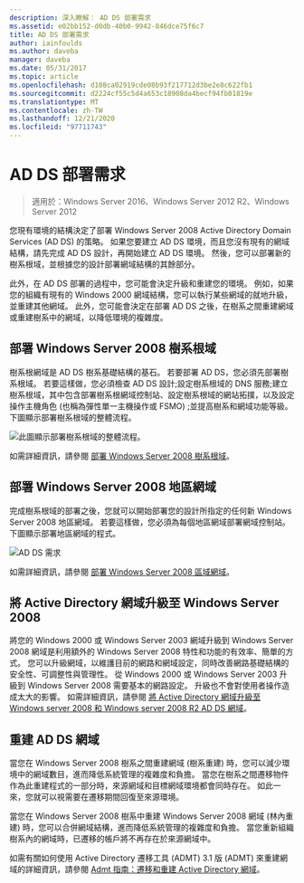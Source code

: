 ```yaml
---
description: 深入瞭解： AD DS 部署需求
ms.assetid: e02bb152-d0db-40b0-9942-846dce75f6c7
title: AD DS 部署需求
author: iainfoulds
ms.author: daveba
manager: daveba
ms.date: 05/31/2017
ms.topic: article
ms.openlocfilehash: d108ca02919cde08b93f217712d3be2e8c622fb1
ms.sourcegitcommit: d2224cf55c5d4a653c18908da4becf94fb01819e
ms.translationtype: MT
ms.contentlocale: zh-TW
ms.lasthandoff: 12/21/2020
ms.locfileid: "97711743"
---
```

# <a name="ad-ds-deployment-requirements"></a>AD DS 部署需求

> 適用於：Windows Server 2016、Windows Server 2012 R2、Windows Server 2012

您現有環境的結構決定了部署 Windows Server 2008 Active Directory Domain Services (AD DS) 的策略。 如果您要建立 AD DS 環境，而且您沒有現有的網域結構，請先完成 AD DS 設計，再開始建立 AD DS 環境。 然後，您可以部署新的樹系根域，並根據您的設計部署網域結構的其餘部分。

此外，在 AD DS 部署的過程中，您可能會決定升級和重建您的環境。 例如，如果您的組織有現有的 Windows 2000 網域結構，您可以執行某些網域的就地升級，並重建其他網域。 此外，您可能會決定在部署 AD DS 之後，在樹系之間重建網域或重建樹系中的網域，以降低環境的複雜度。

## <a name="deploying-a-windows-server-2008-forest-root-domain"></a>部署 Windows Server 2008 樹系根域
樹系根網域是 AD DS 樹系基礎結構的基石。 若要部署 AD DS，您必須先部署樹系根域。 若要這樣做，您必須檢查 AD DS 設計;設定樹系根域的 DNS 服務;建立樹系根域，其中包含部署樹系根網域控制站、設定樹系根域的網站拓撲，以及設定操作主機角色 (也稱為彈性單一主機操作或 FSMO) ;並提高樹系和網域功能等級。 下圖顯示部署樹系根域的整體流程。

![此圖顯示部署樹系根域的整體流程。](media/AD-DS-Deployment-Requirements/033aad0b-25ff-4793-8825-88a6daa01a55.gif)

如需詳細資訊，請參閱 [部署 Windows Server 2008 樹系根域](/previous-versions/windows/it-pro/windows-server-2008-r2-and-2008/cc731174(v=ws.10))。

## <a name="deploying-windows-server-2008-regional-domains"></a>部署 Windows Server 2008 地區網域
完成樹系根域的部署之後，您就可以開始部署您的設計所指定的任何新 Windows Server 2008 地區網域。 若要這樣做，您必須為每個地區網域部署網域控制站。 下圖顯示部署地區網域的程式。

![AD DS 需求](media/AD-DS-Deployment-Requirements/89a878c8-9a94-4180-ad43-ca75316a6318.gif)

如需詳細資訊，請參閱 [部署 Windows Server 2008 區域網域](/previous-versions/windows/it-pro/windows-server-2008-r2-and-2008/cc755118(v=ws.10))。

## <a name="upgrading-active-directory-domains-to-windows-server-2008"></a>將 Active Directory 網域升級至 Windows Server 2008
將您的 Windows 2000 或 Windows Server 2003 網域升級到 Windows Server 2008 網域是利用額外的 Windows Server 2008 特性和功能的有效率、簡單的方式。 您可以升級網域，以維護目前的網路和網域設定，同時改善網路基礎結構的安全性、可調整性與管理性。 從 Windows 2000 或 Windows Server 2003 升級到 Windows Server 2008 需要基本的網路設定。 升級也不會對使用者操作造成太大的影響。 如需詳細資訊，請參閱 [將 Active Directory 網域升級至 Windows server 2008 和 Windows server 2008 R2 AD DS 網域](/previous-versions/windows/it-pro/windows-server-2008-r2-and-2008/cc731188(v=ws.10))。

## <a name="restructuring-ad-ds-domains"></a>重建 AD DS 網域
當您在 Windows Server 2008 樹系之間重建網域 (樹系重建) 時，您可以減少環境中的網域數目，進而降低系統管理的複雜度和負擔。 當您在樹系之間遷移物件作為此重建程式的一部分時，來源網域和目標網域環境都會同時存在。 如此一來，您就可以視需要在遷移期間回復至來源環境。

當您在 Windows Server 2008 樹系中重建 Windows Server 2008 網域 (林內重建) 時，您可以合併網域結構，進而降低系統管理的複雜度和負擔。 當您重新組織樹系內的網域時，已遷移的帳戶將不再存在於來源網域中。

如需有關如何使用 Active Directory 遷移工具 (ADMT) 3.1 版 (ADMT) 來重建網域的詳細資訊，請參閱 [Admt 指南：遷移和重建 Active Directory 網域](/previous-versions/windows/it-pro/windows-server-2008-r2-and-2008/cc974332(v=ws.10))。
